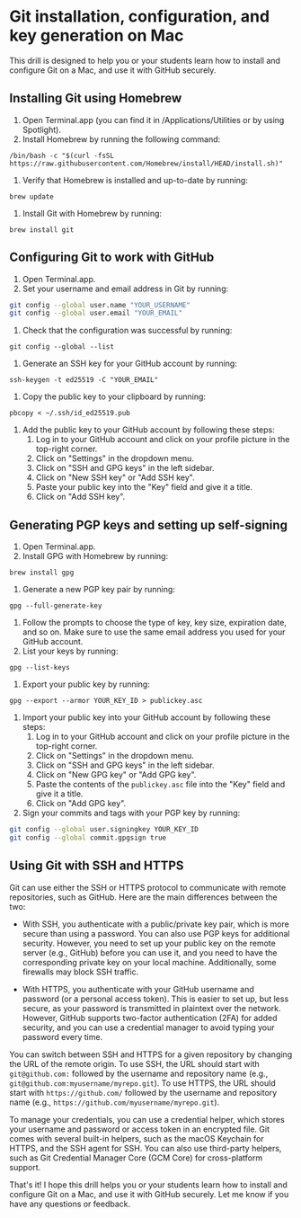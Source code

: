 # Git installation, configuration, and key generation on Mac

This drill is designed to help you or your students learn how to install and configure Git on a Mac, and use it with GitHub securely.

## Installing Git using Homebrew

1. Open Terminal.app (you can find it in /Applications/Utilities or by using Spotlight).
2. Install Homebrew by running the following command:

`/bin/bash -c "$(curl -fsSL https://raw.githubusercontent.com/Homebrew/install/HEAD/install.sh)"`

1. Verify that Homebrew is installed and up-to-date by running:

`brew update`

1. Install Git with Homebrew by running:

`brew install git`

## Configuring Git to work with GitHub

1. Open Terminal.app.
2. Set your username and email address in Git by running:

```bash
git config --global user.name "YOUR_USERNAME"
git config --global user.email "YOUR_EMAIL"
```

1. Check that the configuration was successful by running:

`git config --global --list`

1. Generate an SSH key for your GitHub account by running:

`ssh-keygen -t ed25519 -C "YOUR_EMAIL"`

1. Copy the public key to your clipboard by running:

`pbcopy < ~/.ssh/id_ed25519.pub`

1. Add the public key to your GitHub account by following these steps:
    1. Log in to your GitHub account and click on your profile picture in the top-right corner.
    2. Click on "Settings" in the dropdown menu.
    3. Click on "SSH and GPG keys" in the left sidebar.
    4. Click on "New SSH key" or "Add SSH key".
    5. Paste your public key into the "Key" field and give it a title.
    6. Click on "Add SSH key".

## Generating PGP keys and setting up self-signing

1. Open Terminal.app.
2. Install GPG with Homebrew by running:

`brew install gpg`

1. Generate a new PGP key pair by running:

`gpg --full-generate-key`

1. Follow the prompts to choose the type of key, key size, expiration date, and so on. Make sure to use the same email address you used for your GitHub account.
2. List your keys by running:

`gpg --list-keys`

1. Export your public key by running:

`gpg --export --armor YOUR_KEY_ID > publickey.asc`

1. Import your public key into your GitHub account by following these steps:
    1. Log in to your GitHub account and click on your profile picture in the top-right corner.
    2. Click on "Settings" in the dropdown menu.
    3. Click on "SSH and GPG keys" in the left sidebar.
    4. Click on "New GPG key" or "Add GPG key".
    5. Paste the contents of the `publickey.asc` file into the "Key" field and give it a title.
    6. Click on "Add GPG key".
2. Sign your commits and tags with your PGP key by running:

```bash
git config --global user.signingkey YOUR_KEY_ID
git config --global commit.gpgsign true
```

## Using Git with SSH and HTTPS

Git can use either the SSH or HTTPS protocol to communicate with remote repositories, such as GitHub. Here are the main differences between the two:

* With SSH, you authenticate with a public/private key pair, which is more secure than using a password. You can also use PGP keys for additional security. However, you need to set up your public key on the remote server (e.g., GitHub) before you can use it, and you need to have the corresponding private key on your local machine. Additionally, some firewalls may block SSH traffic.

* With HTTPS, you authenticate with your GitHub username and password (or a personal access token). This is easier to set up, but less secure, as your password is transmitted in plaintext over the network. However, GitHub supports two-factor authentication (2FA) for added security, and you can use a credential manager to avoid typing your password every time.

You can switch between SSH and HTTPS for a given repository by changing the URL of the remote origin. To use SSH, the URL should start with `git@github.com:` followed by the username and repository name (e.g., `git@github.com:myusername/myrepo.git`). To use HTTPS, the URL should start with `https://github.com/` followed by the username and repository name (e.g., `https://github.com/myusername/myrepo.git`).

To manage your credentials, you can use a credential helper, which stores your username and password or access token in an encrypted file. Git comes with several built-in helpers, such as the macOS Keychain for HTTPS, and the SSH agent for SSH. You can also use third-party helpers, such as Git Credential Manager Core (GCM Core) for cross-platform support.

That's it! I hope this drill helps you or your students learn how to install and configure Git on a Mac, and use it with GitHub securely. Let me know if you have any questions or feedback.

